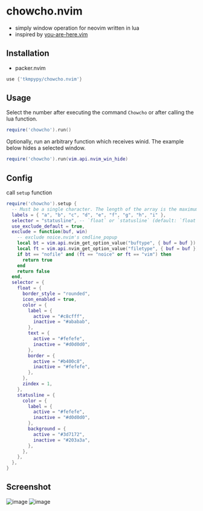 # chowcho.nvim

- simply window operation for neovim written in lua
- inspired by [you-are-here.vim](https://github.com/bignimbus/you-are-here.vim)

## Installation

- packer.nvim

```lua
use {'tkmpypy/chowcho.nvim'}
```

## Usage

Select the number after executing the command `Chowcho` or after calling the lua function.

```lua
require('chowcho').run()
```

Optionally, run an arbitrary function which receives winid.
The example below hides a selected window.

```lua
require('chowcho').run(vim.api.nvim_win_hide)
```

## Config

call `setup` function

```lua
require('chowcho').setup {
  -- Must be a single character. The length of the array is the maximum number of windows that can be moved.
  labels = { "a", "b", "c", "d", "e", "f", "g", "h", "i" },
  selector = "statusline", -- `float` or `statusline` (default: `float`)
  use_exclude_default = true,
  exclude = function(buf, win)
    -- exclude noice.nvim's cmdline_popup
    local bt = vim.api.nvim_get_option_value("buftype", { buf = buf })
    local ft = vim.api.nvim_get_option_value("filetype", { buf = buf })
    if bt == "nofile" and (ft == "noice" or ft == "vim") then
      return true
    end
    return false
  end,
  selector = {
    float = {
      border_style = "rounded",
      icon_enabled = true,
      color = {
        label = {
          active = "#c8cfff",
          inactive = "#ababab",
        },
        text = {
          active = "#fefefe",
          inactive = "#d0d0d0",
        },
        border = {
          active = "#b400c8",
          inactive = "#fefefe",
        },
      },
      zindex = 1,
    },
    statusline = {
      color = {
        label = {
          active = "#fefefe",
          inactive = "#d0d0d0",
        },
        background = {
          active = "#3d7172",
          inactive = "#203a3a",
        },
      },
    },
  },
}
```

## Screenshot

![image](https://user-images.githubusercontent.com/17525828/101620670-2c517100-3a58-11eb-91c8-575fdde092f1.png)
![image](https://user-images.githubusercontent.com/17525828/101620683-31162500-3a58-11eb-91a2-e7fc36e708a7.png)
